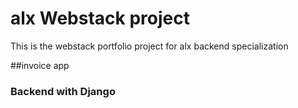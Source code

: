 # alx Webstack project
This is the webstack portfolio project for alx backend specialization

##invoice app
### Backend with Django
